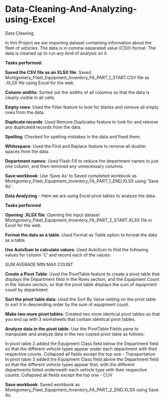 # Data-Cleaning-And-Analyzing-using-Excel

Data Cleaning 

In this Project we are importing dataset containing information about the fleet of vehicles. The data is in comma-separated value (CSV) format. The data is cleaned up to run any kind of analysis on it.


**Tasks performed:**

**Saved the CSV file as an XLSX file**: Saved Montgomery_Fleet_Equipment_Inventory_FA_PART_1_START.CSV file as .XLSX file using Excel for the web.

**Column widths**: Sorted out the widths of all columns so that the data is clearly visible in all cells.

**Empty rows**: Used the Filter feature to look for blanks and remove all empty rows from the data.

**Duplicate records**: Used Remove Duplicates feature to look for and remove any duplicated records from the data.

**Spelling**: Checked for spelling mistakes in the data and fixed them.

**Whitespace**: Used the Find and Replace feature to remove all double-spaces from the data.

**Department names**: Used Flash Fill to reduce the department names to just one column, and then removed any unnecessary columns.

**Save workbook**: Use ‘Save As’ to Saved completed workbook as Montgomery_Fleet_Equipment_Inventory_FA_PART_1_END.XLSX using 'Save As'.




**Data Analyzing** - Here we are using Excel pivot tables to analyze the data. 

**Tasks performed**

**Opening .XLSX file**: Opening the input dataset Montgomery_Fleet_Equipment_Inventory_FA_PART_2_START.XLSX file in Excel for the web.

**Format the data as a table**: Used Format as Table option to format the data as a table.

**Use AutoSum to calculate values**: Used AutoSum to find the following values for column ‘C’ and record each of the values:

SUM
AVERAGE
MIN
MAX
COUNT

**Create a Pivot Table**: Used the PivotTable feature to create a pivot table that displays the Department field in the Rows section, and the Equipment Count in the Values section, so that the pivot table displays the sum of equipment count by department.

**Sort the pivot table data**: Used the Sort By Value setting on the pivot table to sort it in descending order by the sum of equipment count.

**Make two more pivot tables**: Created two more identical pivot tables so that you end up with 3 worksheets that contain identical pivot tables.

**Analyze data in the pivot table**: Use the PivotTable Fields pane to manipulate and analyze data in the two copied pivot table as follows:

In pivot table 2 added the Equipment Class field below the Department field so that the different vehicle types appear under each department with their respective counts.
Collapsed all fields except the top one - Transportation
In pivot table 3 added the Equipment Class field above the Department field so that the different vehicle types appear first, with the different departments listed underneath each vehicle type with their respective counts.
Collapsed all fields except the top one - CUV

**Save workbook**: Saved workbook as Montgomery_Fleet_Equipment_Inventory_FA_PART_2_END.XLSX using Save As.
